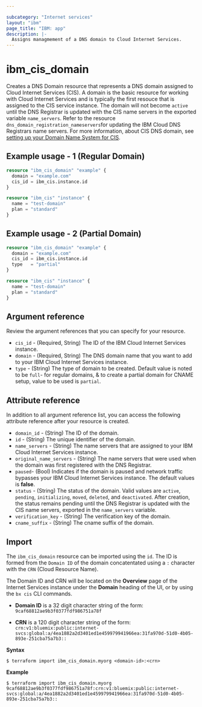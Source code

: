 ```yaml
---

subcategory: "Internet services"
layout: "ibm"
page_title: "IBM: app"
description: |-
  Assigns managmement of a DNS domain to Cloud Internet Services.
---
```


# ibm_cis_domain
Creates a DNS Domain resource that represents a DNS domain assigned to Cloud Internet Services (CIS). A domain is the basic resource for working with Cloud Internet Services and is typically the first resouce that is assigned to the CIS service instance. The domain will not become `active` until the DNS Registrar is updated with the CIS name servers in the exported variable `name_servers`. Refer to the resource `dns_domain_registration_nameservers`for updating the IBM Cloud DNS Registrars name servers. For more information, about CIS DNS domain, see [setting up your Domain Name System for CIS](https://cloud.ibm.com/docs/cis?topic=cis-set-up-your-dns-for-cis).

## Example usage - 1 (Regular Domain)
```terraform
resource "ibm_cis_domain" "example" {
  domain = "example.com"
  cis_id = ibm_cis.instance.id
}

resource "ibm_cis" "instance" {
  name = "test-domain"
  plan = "standard"
}
```

## Example usage - 2 (Partial Domain)
```terraform
resource "ibm_cis_domain" "example" {
  domain = "example.com"
  cis_id = ibm_cis.instance.id
  type   = "partial"
}

resource "ibm_cis" "instance" {
  name = "test-domain"
  plan = "standard"
}
```


## Argument reference
Review the argument references that you can specify for your resource. 

- `cis_id` - (Required, String) The ID of the IBM Cloud Internet Services instance.
- `domain` - (Required, String) The DNS domain name that you want to add to your IBM Cloud Internet Services instance.
- `type` - (String) The type of domain to be created. Default value is noted to be `full`- for regular domains, & to create a partial domain for CNAME setup, value to be used is `partial`.

## Attribute reference
In addition to all argument reference list, you can access the following attribute reference after your resource is created.

- `domain_id` - (String) The ID of the domain.
- `id` - (String) The unique identifier of the domain.
- `name_servers` - (String) The name servers that are assigned to your IBM Cloud Internet Services instance.
- `original_name_servers` - (String) The name servers that were used when the domain was first registered with the DNS Registrar.
- `paused`- (Bool) Indicates if the domain is paused and network traffic bypasses your IBM Cloud Internet Services instance. The default values is **false**.
- `status` - (String) The status of the domain. Valid values are `active`, `pending`, `initializing`, `moved`, `deleted`, and `deactivated`. After creation, the status remains pending until the DNS Registrar is updated with the CIS name servers, exported in the `name_servers` variable.
- `verification_key` - (String) The verification key of the domain.
- `cname_suffix` - (String) The cname suffix of the domain.


## Import

The `ibm_cis_domain` resource can be imported using the `id`. The ID is formed from the `Domain ID` of the domain concatentated using a `:` character with the `CRN` (Cloud Resource Name). 

The Domain ID and CRN will be located on the **Overview** page of the Internet Services instance under the **Domain** heading of the UI, or by using the `bx cis` CLI commands.

- **Domain ID** is a 32 digit character string of the form: `9caf68812ae9b3f0377fdf986751a78f` 

- **CRN** is a 120 digit character string of the form: `crn:v1:bluemix:public:internet-svcs:global:a/4ea1882a2d3401ed1e459979941966ea:31fa970d-51d0-4b05-893e-251cba75a7b3::`

**Syntax**

```
$ terraform import ibm_cis_domain.myorg <domain-id>:<crn>
```

**Example**

```
$ terraform import ibm_cis_domain.myorg  9caf68812ae9b3f0377fdf986751a78f:crn:v1:bluemix:public:internet-svcs:global:a/4ea1882a2d3401ed1e459979941966ea:31fa970d-51d0-4b05-893e-251cba75a7b3::
```
